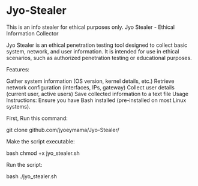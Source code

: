 # Jyo-Stealer
This is an info stealer for ethical purposes only.
Jyo Stealer - Ethical Information Collector

Jyo Stealer is an ethical penetration testing tool designed to collect basic system, network, and user information. It is intended for use in ethical scenarios, such as authorized penetration testing or educational purposes.

Features:

Gather system information (OS version, kernel details, etc.)
Retrieve network configuration (interfaces, IPs, gateway)
Collect user details (current user, active users)
Save collected information to a text file
Usage Instructions:
Ensure you have Bash installed (pre-installed on most Linux systems).

First, Run this command:

git clone github.com/jyoeymama/Jyo-Stealer/

Make the script executable:

bash
chmod +x jyo_stealer.sh

Run the script:

bash
./jyo_stealer.sh
